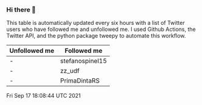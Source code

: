 ### Hi there 👋

This table is automatically updated every six hours with a list of Twitter users who have followed me and unfollowed me. I used Github Actions, the Twitter API, and the python package tweepy to automate this workflow.

| Unfollowed me |  Followed me |
| --- | --- |
|-|stefanospinel15|
|-|zz_udf|
|-|PrimaDintaRS|
Fri Sep 17 18:08:44 UTC 2021
